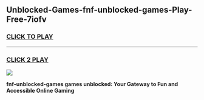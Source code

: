 
## Unblocked-Games-fnf-unblocked-games-Play-Free-7iofv
<h3>
<a href="https://premium76.site?title=fnf-unblocked-games&ref=18A1">CLICK TO PLAY</a></h3>
<hr>

<h3>
<a href="https://premium76.site?title=fnf-unblocked-games&ref=18A1">CLICK 2 PLAY</a>
  
</h3>

<a href="https://premium76.site?title=fnf-unblocked-games&ref=18A1"><img src="https://clearcache.store/games.png"></a>


**fnf-unblocked-games games unblocked: Your Gateway to Fun and Accessible Online Gaming**
